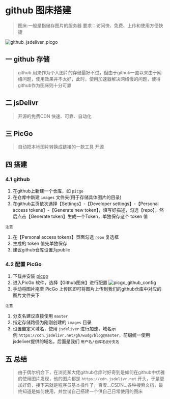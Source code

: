 # github 图床搭建

> 图床:一般是指储存图片的服务器
> 要求：访问快、免费、上传和使用方便快捷 



![github_jsdeliver_picgo](https://cdn.jsdelivr.net/gh/wudg/blog@master/images/github_jsdeliver_picgo.png)


## 一 github 存储
> github 用来作为个人图片的存储最好不过，但由于github一直以来由于网络问题，使用效果并不太好，此时，使用加速器解决网络慢的问题，使得github作为图床则十分可靠

## 二 jsDelivr
> 开源的免费CDN
> 快速、可靠、自动化

## 三 PicGo
> 自动把本地图片转换成链接的一款工具
> 开源

## 四 搭建

### 4.1 github
1. 在github上新建一个仓库，如 `picgo`
2. 在仓库中新建 `images` 文件夹(用于存储具体图片的目录)
3. 在github主页依次选择【Settings】-【Developer settings】-【Personal access tokens】-【Generate new token】，填写好描述，勾选【repo】，然后点击【Generate token】生成一个Token，单独保存这个 token 值

`注意`
1. 在【Personal access tokens】页面勾选 `repo` 复选框
2. 生成的 token 值先单独保存
3. 建议github仓库设置为public
   

### 4.2 配置 PicGo

1. 下载并安装 [picgo](https://github.com/Molunerfinn/picgo/releases)
2. 进入PicGo 软件，选择【Github图床】进行配置
![picgo_github_config](https://cdn.jsdelivr.net/gh/wudg/blog@master/images/picgo_github_config.png)
3. 手动将图片拖至 PicGo 上传区即可将图片上传到我们的github仓库中对应的图片文件夹下

`注意`
1. 分支名建议直接使用 `master`
2. 指定存储路径为刚刚创建的 `images` 目录
3. 设置自定义域名，使用 `jsdeliver` 进行加速，域名示例:`https://cdn.jsdelivr.net/gh/wudg/blog@master`，前缀统一使用jsdeliver提供的域名，后面是我们 `用户名/仓库名@分支名`

## 五 总结
> 由于偶尔机会下，在浏览某大佬github仓库时好奇到是如何在github中优雅的使用图片发现，他的图片都是 `https://cdn.jsdelivr.net` 开头，于是更加好奇，接下来就是程序员基本操作了，百度...CSDN...各种搜索文档，最终知道是如何使用，并尝试自己搭建一个供自己日常使用的图床



